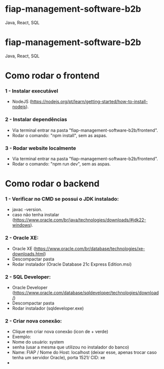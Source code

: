 # fiap-management-software-b2b
Java, React, SQL

# fiap-management-software-b2b
Java, React, SQL

# Como rodar o frontend

### 1 - Instalar executável
- NodeJS (https://nodejs.org/pt/learn/getting-started/how-to-install-nodejs).

### 2 - Instalar dependências
- Via terminal entrar na pasta "fiap-management-software-b2b/frontend".
- Rodar o comando: "npm install", sem as aspas.

### 3 - Rodar website localmente
- Via terminal entrar na pasta "fiap-management-software-b2b/frontend".
- Rodar o comando: "npm run dev", sem as aspas.

# Como rodar o backend
 

### 1 - Verificar no CMD se possui o JDK instalado:
- javac -version.
- caso não tenha instalar (https://www.oracle.com/br/java/technologies/downloads/#jdk22-windows).

### 2 - Oracle XE:
 - Oracle XE (https://www.oracle.com/br/database/technologies/xe-downloads.html)
 - Descompactar pasta
 - Rodar instalador (Oracle Database 21c Express Edition.msi)


### 2 - SQL Developer:
 - Oracle Developer (https://www.oracle.com/database/sqldeveloper/technologies/download/)
 - Descompactar pasta
 - Rodar instalador (sqldeveloper.exe)

 ### 2 - Criar nova conexão:
 - Clique em criar nova conexão (icon de + verde)
 - Exemplo:
 - Nome do usuário: system
 - senha (usar a mesma que utilizou no instalador do banco)
 - Name: FIAP / Nome do Host: localhost (deixar esse, apenas trocar caso tenha um servidor Oracle), porta 1521/ CID: xe
 -